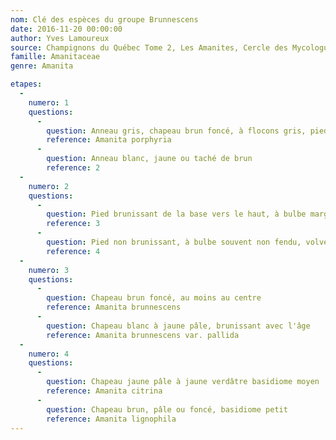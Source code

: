 ```yaml
---
nom: Clé des espèces du groupe Brunnescens
date: 2016-11-20 00:00:00
author: Yves Lamoureux
source: Champignons du Québec Tome 2, Les Amanites, Cercle des Mycologues de Montréal, 2006, 109 p. + 52 figures
famille: Amanitaceae
genre: Amanita

etapes:
  -
    numero: 1
    questions:
      -
        question: Anneau gris, chapeau brun foncé, à flocons gris, pied souvent chiné de fibrilles gris-brun, poussant sous conifères
        reference: Amanita porphyria
      -
        question: Anneau blanc, jaune ou taché de brun
        reference: 2
  -
    numero: 2
    questions:
      -
        question: Pied brunissant de la base vers le haut, à bulbe marginé habituellement fendu, volve absente
        reference: 3
      -
        question: Pied non brunissant, à bulbe souvent non fendu, volve présente ou absente
        reference: 4
  -
    numero: 3
    questions:
      -
        question: Chapeau brun foncé, au moins au centre
        reference: Amanita brunnescens
      -
        question: Chapeau blanc à jaune pâle, brunissant avec l'âge
        reference: Amanita brunnescens var. pallida
  -
    numero: 4
    questions:
      -
        question: Chapeau jaune pâle à jaune verdâtre basidiome moyen
        reference: Amanita citrina
      -
        question: Chapeau brun, pâle ou foncé, basidiome petit
        reference: Amanita lignophila
---
```

